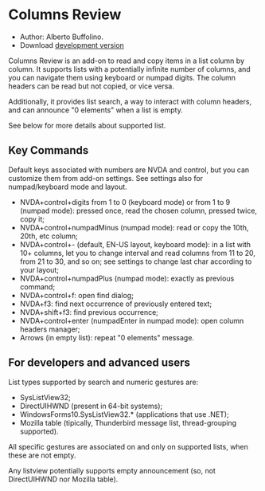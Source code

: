 # Columns Review #

* Author: Alberto Buffolino.
* Download [development version][3]

Columns Review is an add-on to read and copy items in a list column by column. It supports lists with a potentially infinite number of columns, and you can navigate them using keyboard or numpad digits. The column headers can be read but not copied, or vice versa.

Additionally, it provides list search, a way to interact with column headers, and can announce "0 elements" when a list is empty.

See below for more details about supported list.

## Key Commands ##

Default keys associated with numbers are NVDA and control, but you can customize them from add-on settings. See settings also for numpad/keyboard mode and layout.

* NVDA+control+digits from 1 to 0 (keyboard mode) or from 1 to 9 (numpad mode): pressed once, read the chosen column, pressed twice, copy it;
* NVDA+control+numpadMinus (numpad mode): read or copy the 10th, 20th, etc column;
* NVDA+control+- (default, EN-US layout, keyboard mode): in a list with 10+ columns, let you to change interval and read columns from 11 to 20, from 21 to 30, and so on; see settings to change last char according to your layout;
* NVDA+control+numpadPlus (numpad mode): exactly as previous command;
* NVDA+control+f: open find dialog;
* NVDA+f3: find next occurrence of previously entered text;
* NVDA+shift+f3: find previous occurrence;
* NVDA+control+enter (numpadEnter in numpad mode): open column headers manager;
* Arrows (in empty list): repeat "0 elements" message.

## For developers and advanced users ##

List types supported by search and numeric gestures are:

* SysListView32;
* DirectUIHWND (present in 64-bit systems);
* WindowsForms10.SysListView32.* (applications that use .NET);
* Mozilla table (tipically, Thunderbird message list, thread-grouping supported).

All specific gestures are associated on and only on supported lists, when these are not empty.

Any listview potentially supports empty announcement (so, not DirectUIHWND nor Mozilla table).


[1]: https://addons.nvda-project.org/files/get.php?file=cr
[2]: https://addons.nvda-project.org/files/get.php?file=cr-dev
[3]: https://raw.githubusercontent.com/ABuffEr/columnsReview/master/packages/columnsReview-3.0-20201017-dev.nvda-addon
